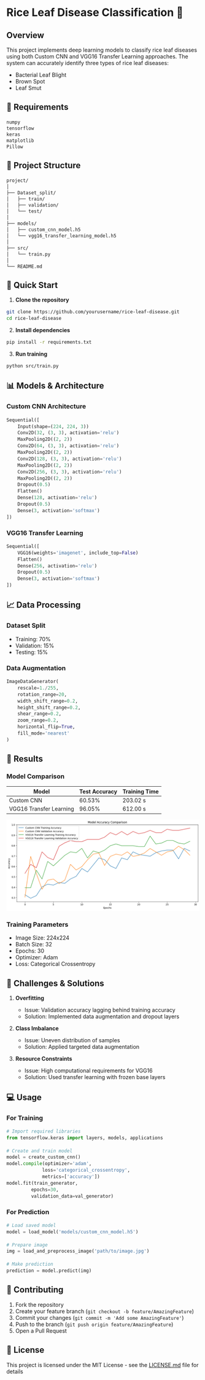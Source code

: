 # Rice Leaf Disease Classification 🌾

## Overview
This project implements deep learning models to classify rice leaf diseases using both Custom CNN and VGG16 Transfer Learning approaches. The system can accurately identify three types of rice leaf diseases:
- Bacterial Leaf Blight
- Brown Spot
- Leaf Smut


## 🔧 Requirements
```
numpy
tensorflow
keras
matplotlib
Pillow
```

## 📁 Project Structure
```
project/
│
├── Dataset_split/
│   ├── train/
│   ├── validation/
│   └── test/
│
├── models/
│   ├── custom_cnn_model.h5
│   └── vgg16_transfer_learning_model.h5
│
├── src/
│   └── train.py
│
└── README.md
```

## 🚀 Quick Start

1. **Clone the repository**
```bash
git clone https://github.com/yourusername/rice-leaf-disease.git
cd rice-leaf-disease
```

2. **Install dependencies**
```bash
pip install -r requirements.txt
```

3. **Run training**
```bash
python src/train.py
```

## 📊 Models & Architecture

### Custom CNN Architecture
```python
Sequential([
    Input(shape=(224, 224, 3))
    Conv2D(32, (3, 3), activation='relu')
    MaxPooling2D((2, 2))
    Conv2D(64, (3, 3), activation='relu')
    MaxPooling2D((2, 2))
    Conv2D(128, (3, 3), activation='relu')
    MaxPooling2D((2, 2))
    Conv2D(256, (3, 3), activation='relu')
    MaxPooling2D((2, 2))
    Dropout(0.5)
    Flatten()
    Dense(128, activation='relu')
    Dropout(0.5)
    Dense(3, activation='softmax')
])
```

### VGG16 Transfer Learning
```python
Sequential([
    VGG16(weights='imagenet', include_top=False)
    Flatten()
    Dense(256, activation='relu')
    Dropout(0.5)
    Dense(3, activation='softmax')
])
```

## 📈 Data Processing

### Dataset Split
- Training: 70%
- Validation: 15%
- Testing: 15%

### Data Augmentation
```python
ImageDataGenerator(
    rescale=1./255,
    rotation_range=20,
    width_shift_range=0.2,
    height_shift_range=0.2,
    shear_range=0.2,
    zoom_range=0.2,
    horizontal_flip=True,
    fill_mode='nearest'
)
```

## 🎯 Results

### Model Comparison
| Model | Test Accuracy | Training Time |
|-------|---------------|---------------|
| Custom CNN | 60.53% | 203.02 s |
| VGG16 Transfer Learning | 96.05% | 612.00 s |



![](https://github.com/omkarnitturkar/Rice-Leaf-Disease-Detection-using-CNN/blob/main/Model%20accuray%20Comparision.png)
### Training Parameters
- Image Size: 224x224
- Batch Size: 32
- Epochs: 30
- Optimizer: Adam
- Loss: Categorical Crossentropy

## 🚧 Challenges & Solutions

1. **Overfitting**
   - Issue: Validation accuracy lagging behind training accuracy
   - Solution: Implemented data augmentation and dropout layers

2. **Class Imbalance**
   - Issue: Uneven distribution of samples
   - Solution: Applied targeted data augmentation

3. **Resource Constraints**
   - Issue: High computational requirements for VGG16
   - Solution: Used transfer learning with frozen base layers

## 💻 Usage

### For Training
```python
# Import required libraries
from tensorflow.keras import layers, models, applications

# Create and train model
model = create_custom_cnn()
model.compile(optimizer='adam', 
             loss='categorical_crossentropy', 
             metrics=['accuracy'])
model.fit(train_generator, 
         epochs=30, 
         validation_data=val_generator)
```

### For Prediction
```python
# Load saved model
model = load_model('models/custom_cnn_model.h5')

# Prepare image
img = load_and_preprocess_image('path/to/image.jpg')

# Make prediction
prediction = model.predict(img)
```

## 🤝 Contributing
1. Fork the repository
2. Create your feature branch (`git checkout -b feature/AmazingFeature`)
3. Commit your changes (`git commit -m 'Add some AmazingFeature'`)
4. Push to the branch (`git push origin feature/AmazingFeature`)
5. Open a Pull Request

## 📝 License
This project is licensed under the MIT License - see the [LICENSE.md](LICENSE.md) file for details

